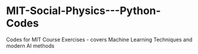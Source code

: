 # MIT-Social-Physics---Python-Codes
Codes for MIT Course Exercises - covers Machine Learning Techniques and modern AI methods
